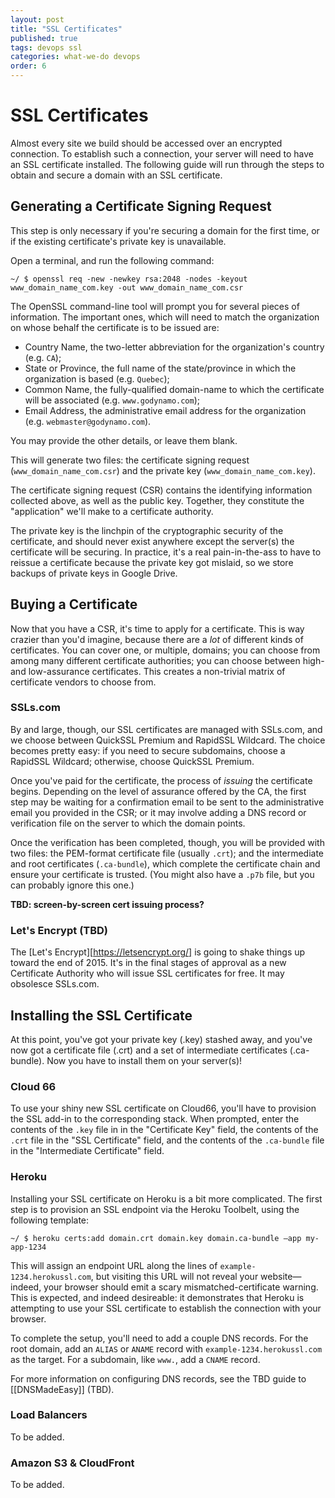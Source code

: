 ```yaml
---
layout: post
title: "SSL Certificates"
published: true
tags: devops ssl
categories: what-we-do devops
order: 6
---
```


# SSL Certificates

Almost every site we build should be accessed over an encrypted connection. To establish such a connection, your server will need to have an SSL certificate installed. The following guide will run through the steps to obtain and secure a domain with an SSL certificate.

## Generating a Certificate Signing Request

This step is only necessary if you're securing a domain for the first time, or if the existing certificate's private key is unavailable.

Open a terminal, and run the following command:

```shell
~/ $ openssl req -new -newkey rsa:2048 -nodes -keyout www_domain_name_com.key -out www_domain_name_com.csr
```

The OpenSSL command-line tool will prompt you for several pieces of information. The important ones, which will need to match the organization on whose behalf the certificate is to be issued are:

- Country Name, the two-letter abbreviation for the organization's country (e.g. `CA`);
- State or Province, the full name of the state/province in which the organization is based (e.g. `Quebec`);
- Common Name, the fully-qualified domain-name to which the certificate will be associated (e.g. `www.godynamo.com`);
- Email Address, the administrative email address for the organization (e.g. `webmaster@godynamo.com`).

You may provide the other details, or leave them blank.

This will generate two files: the certificate signing request (`www_domain_name_com.csr`) and the private key (`www_domain_name_com.key`).

The certificate signing request (CSR) contains the identifying information collected above, as well as the public key. Together, they constitute the "application" we'll make to a certificate authority.

The private key is the linchpin of the cryptographic security of the certificate, and should never exist anywhere except the server(s) the certificate will be securing. In practice, it's a real pain-in-the-ass to have to reissue a certificate because the private key got mislaid, so we store backups of private keys in Google Drive.

## Buying a Certificate

Now that you have a CSR, it's time to apply for a certificate. This is way crazier than you'd imagine, because there are a _lot_ of different kinds of certificates. You can cover one, or multiple, domains; you can choose from among many different certificate authorities; you can choose between high- and low-assurance certificates. This creates a non-trivial matrix of certificate vendors to choose from.

### SSLs.com

By and large, though, our SSL certificates are managed with SSLs.com, and we choose between QuickSSL Premium and RapidSSL Wildcard. The choice becomes pretty easy: if you need to secure subdomains, choose a RapidSSL Wildcard; otherwise, choose QuickSSL Premium.

Once you've paid for the certificate, the process of _issuing_ the certificate begins. Depending on the level of assurance offered by the CA, the first step may be waiting for a confirmation email to be sent to the administrative email you provided in the CSR; or it may involve adding a DNS record or verification file on the server to which the domain points.

Once the verification has been completed, though, you will be provided with two files: the PEM-format certificate file (usually `.crt`); and the intermediate and root certificates (`.ca-bundle`), which complete the certificate chain and ensure your certificate is trusted. (You might also have a `.p7b` file, but you can probably ignore this one.)

**TBD: screen-by-screen cert issuing process?**

### Let's Encrypt (TBD)
The [Let's Encrypt][https://letsencrypt.org/] is going to shake things up toward the end of 2015. It's in the final stages of approval as a new Certificate Authority who will issue SSL certificates for free. It may obsolesce SSLs.com.

## Installing the SSL Certificate

At this point, you've got your private key (.key) stashed away, and you've now got a certificate file (.crt) and a set of intermediate certificates (.ca-bundle). Now you have to install them on your server(s)!

### Cloud 66

To use your shiny new SSL certificate on Cloud66, you'll have to provision the SSL add-in to the corresponding stack. When prompted, enter the contents of the `.key` file in in the "Certificate Key" field, the contents of the `.crt` file in the "SSL Certificate" field, and the contents of the `.ca-bundle` file in the "Intermediate Certificate" field.

### Heroku

Installing your SSL certificate on Heroku is a bit more complicated. The first step is to provision an SSL endpoint via the Heroku Toolbelt, using the following template:

```shell
~/ $ heroku certs:add domain.crt domain.key domain.ca-bundle —app my-app-1234
```

This will assign an endpoint URL along the lines of `example-1234.herokussl.com`, but visiting this URL will not reveal your website—indeed, your browser should emit a scary mismatched-certificate warning. This is expected, and indeed desireable: it demonstrates that Heroku is attempting to use your SSL certificate to establish the connection with your browser.

To complete the setup, you'll need to add a couple DNS records. For the root domain, add an `ALIAS` or `ANAME` record with `example-1234.herokussl.com` as the target. For a subdomain, like `www.`, add a `CNAME` record.

For more information on configuring DNS records, see the TBD guide to [[DNSMadeEasy]] (TBD).

### Load Balancers

To be added.

### Amazon S3 & CloudFront

To be added.
